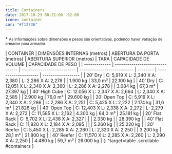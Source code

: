 ```yaml
---
title: Containers
date: 2017-10-23 00:21:00 -02:00
icone: container
cor: "#f12736"
---
```


 \* <small>As informações sobre dimensões e pesos são orientativas, podendo haver variação de armador para armador.</small>

<div markdown="1" class="wrapper" style="max-width: 1464px;">
| CONTAINER     | DIMENSÕES INTERNAS (metros)     | ABERTURA DA PORTA (metros) | ABERTURA SUPERIOR (metros) | TARA     | CAPACIDADE DE VOLUME | CAPACIDADE DE PESO |
| ------------- | ------------------------------- | -------------------------- | -------------------------- | -------- | -------------------- | ------------------ |
| 20’ Dry       | C: 5,919 X L: 2,340 X A: 2,380  | L: 2,286 X A: 2,278        |                            | 1.900 kg | 33,0 m&sup3;         | 22.100 kg          |
| 40’ Dry       | C: 12,051 X L: 2,340 X A: 2,360 | L: 2,286 X A: 2,278        |                            | 3.084 kg | 67,3 m&sup3;         | 27.397 kg          |
| 40’ High Cube | C: 12.056 X L: 2,347 X A: 2,664 | L: 2,340 X A: 2,585        |                            | 2.900 kg | 76,0 m&sup3;         | 29.600 kg          |
| 20’ Open Top  | C: 5,919 X L: 2,340 X A: 2,286  | L: 2,286 X A: 2,251        | C: 5,425 X L: 2,222        | 2.174 kg | 31,6 m&sup3;         | 21.826 kg          |
| 40’ Open Top  | C: 12,403 X L: 2,338 X A: 2,272 | L: 2,279 X A: 2,272        | C: 11,585 X L: 2,162       | 4.300 kg | 64,0 m&sup3;         | 25.181 kg          |
| 20’ Flat Rack | C: 5,702 X L: 2,438 X A: 2,327  |                            |                            | 2.330 kg |                      | 28.390 kg          |
| 40’ Flat Rack | C: 11,820 X L: 2,184 X A: 2,095 |                            |                            | 5.260 kg |                      | 25.220 kg          |
| 20’ Reefer    | C: 5,450 X L: 2,285 X A: 2,260  | L: 2,320 X A: 2,250        |                            | 3.200 kg | 28,1 m&sup3;         | 21.800 kg          |
| 40’ Reefer    | C: 11,570 X L: 2,285 X A: 2,260 | L: 2,290 X A: 2,250        |                            | 4.480 kg | 59,7 m&sup3;         | 26.000 kg          |
{: ^target=table .scrollable #containers }
</div>
